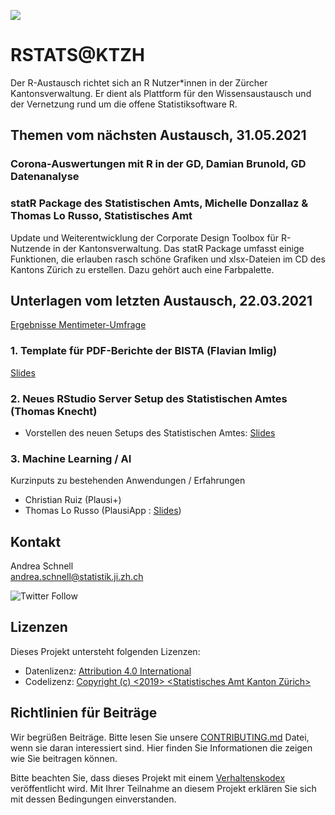 ![](https://opendata.swiss/content/uploads/2016/02/kt_zh.png)

# RSTATS@KTZH

Der R-Austausch richtet sich an R Nutzer*innen in der Zürcher Kantonsverwaltung. Er dient als Plattform für den Wissensaustausch und der Vernetzung rund um die offene Statistiksoftware R. 

## Themen vom nächsten Austausch, 31.05.2021

### Corona-Auswertungen mit R in der GD, Damian Brunold, GD Datenanalyse

### statR Package des Statistischen Amts, Michelle Donzallaz & Thomas Lo Russo, Statistisches Amt
Update und Weiterentwicklung der Corporate Design Toolbox für R-Nutzende in der Kantonsverwaltung. Das statR Package umfasst einige Funktionen, die erlauben rasch schöne Grafiken und xlsx-Dateien im CD des Kantons Zürich zu erstellen. Dazu gehört auch eine Farbpalette.

## Unterlagen vom letzten Austausch, 22.03.2021

[Ergebnisse Mentimeter-Umfrage](https://github.com/statistikZH/rstats_ktzh/blob/master/slides_20210322/Mentimeter_R-Austausch.pdf)

### 1. Template für PDF-Berichte der BISTA (Flavian Imlig)
[Slides](https://github.com/statistikZH/rstats_ktzh/blob/master/slides_20210322/biplaRartcl_slides.pdf) 

### 2. Neues RStudio Server Setup des Statistischen Amtes (Thomas Knecht)
 - Vorstellen des neuen Setups des Statistischen Amtes: [Slides](https://github.com/statistikZH/rstats_ktzh/blob/master/slides_20210322/RStudio-Server-Setup.pdf)

### 3. Machine Learning / AI 
Kurzinputs zu bestehenden Anwendungen / Erfahrungen
- Christian Ruiz (Plausi+)
- Thomas Lo Russo (PlausiApp : [Slides](https://tlorusso.github.io/talks/plausiapp_032021/))

## Kontakt

Andrea Schnell  <br>
andrea.schnell@statistik.ji.zh.ch <br>

![Twitter Follow](https://img.shields.io/twitter/follow/statistik_zh?style=social)

## Lizenzen

Dieses Projekt untersteht folgenden Lizenzen: <br>
- Datenlizenz: [Attribution 4.0 International](https://github.com/statistikZH/STAT_Schablone/blob/master/LICENSE_data)
- Codelizenz: [Copyright (c) <2019> <Statistisches Amt Kanton Zürich>](https://github.com/statistikZH/STAT_Schablone/blob/master/LICENSE_code)

## Richtlinien für Beiträge
Wir begrüßen Beiträge. Bitte lesen Sie unsere [CONTRIBUTING.md](https://github.com/statistikZH/STAT_Schablone/blob/master/CONTRIBUTING.md) Datei, wenn sie daran interessiert sind. Hier finden Sie Informationen die zeigen wie Sie beitragen können. 

Bitte beachten Sie, dass dieses Projekt mit einem [Verhaltenskodex](https://github.com/statistikZH/STAT_Schablone/blob/master/CodeOfConduct.md) veröffentlicht wird. Mit Ihrer Teilnahme an diesem Projekt erklären Sie sich mit dessen Bedingungen einverstanden.



